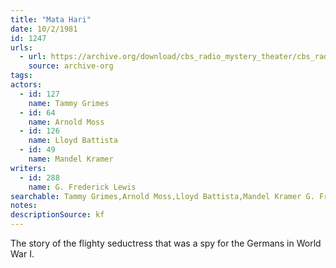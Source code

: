 ```yaml
---
title: "Mata Hari"
date: 10/2/1981
id: 1247
urls: 
  - url: https://archive.org/download/cbs_radio_mystery_theater/cbs_radio_mystery_theater-1201-1250.zip/cbs_radio_mystery_theater-1201-1250%2Fcbsrmt_1247_mata_hari.mp3
    source: archive-org
tags: 
actors:  
  - id: 127
    name: Tammy Grimes  
  - id: 64
    name: Arnold Moss  
  - id: 126
    name: Lloyd Battista  
  - id: 49
    name: Mandel Kramer
writers:  
  - id: 288
    name: G. Frederick Lewis
searchable: Tammy Grimes,Arnold Moss,Lloyd Battista,Mandel Kramer G. Frederick Lewis
notes: 
descriptionSource: kf
---
```

The story of the flighty seductress that was a spy for the Germans in World War I.